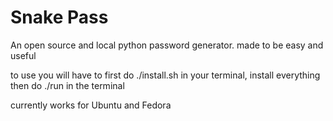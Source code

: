 # Snake Pass

An open source and local python password generator. made to be easy and useful

to use you will have to first do ./install.sh in your terminal, install everything then do ./run in the terminal

currently works for Ubuntu and Fedora
